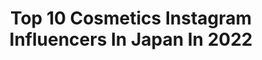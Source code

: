---
title: Top 10 Cosmetics Instagram Influencers In Japan In 2022
description: >-
  Find top cosmetics Instagram influencers in Japan in 2022. Most popular hashtags: #pr #makeup #cosmetics #lipmakeup.
platform: Instagram
hits: 151
text_top: Analyze the most popular Instagram accounts on inBeat.
text_bottom: inBeat holds 151 Instagram influencers like this in Japan for you to contact.
profiles:
  - username: "yushin0725"
    fullname: >-
      ゆしん/YUSHIN🌈
    bio: >-
      ・TALENT/MC/Cosmetic producer💄 •お仕事等へのお問い合わせは info@pablo.tokyo.jp までお願いします📱 #joteki #ジョテキ @joteki_official ・日本化粧品検定 ・「裸〜nude〜」カバーリリース ・「Miryoq」香水🔻
    location: "Japan"
    followers: 18361
    engagement: 209
    commentsToLikes: 0.025550
    id: ck14h82cf907a0i19pba9c0m9
    verified: true
    hashtags: "#makeupforeverreboot, #mattevelvetskin, #brownchoux, #richnight"
  - username: "monemilk"
    fullname: >-
      monemilk
    bio: >-
      ✴︎DJ (DJ MONE) ✴︎Art director ✴︎Designer ✴︎Consultant of cosmetics I love milk so much... ▷@monemilk_art ▶︎︎monemonemilk@gmail.com
    location: "Japan"
    followers: 73977
    engagement: 221
    commentsToLikes: 0.017574
    id: ck9hc8c32k7t80j78koqaxzds
    verified: true
    hashtags: "#djmone, #femaledj, #djmonemilk, #monemilk"
  - username: "seika_boo"
    fullname: >-
      seika
    bio: >-
      Tokyo📍﻿ RANDEBOO/Chérize CD/Founder﻿ @randeboo_official ﻿ @cherize_cosmetics﻿ ▼ My YouTube ch
    location: "Japan"
    followers: 77754
    engagement: 257
    commentsToLikes: 0.002195
    id: ck6u2rqjitjp60j716udl00iu
    verified: true
    hashtags: ""
  - username: "chemiiiii"
    fullname: >-
      大口智恵美
    bio: >-
      CHIEMI☺︎Japanese🇯🇵 @centence_official Producer 講談社VOCEST・model・trip・cosmetics・fashion お仕事のご依頼は📧にお願いします♡
    location: "Japan"
    followers: 168597
    engagement: 145
    commentsToLikes: 0.006930
    id: ck6ttt5wrcghn0j71orqw1dto
    verified: true
    hashtags: "#summer, #love, #outfit, #mo"
  - username: "mai_inoue"
    fullname: >-
      井上麻衣
    bio: >-
      MODSCITY libertàブランドディレクター #fashion / #cosmetic / #gourmet / #travel #mama 👧🏻(7)👶🏻(1) 案件☞ DMお願いします❤️ ママプロデューススキンケア🌹 K-0001を入力でプチgift✨
    location: "Japan"
    followers: 63823
    engagement: 214
    commentsToLikes: 0.016000
    id: ckaoxsqlvekuu0i78mefbdd20
    verified: false
    hashtags: "#mama, #nakagawaonsen, #miyakojima, #onsen"
  - username: "who3_"
    fullname: >-
      Who
    bio: >-
      💘🐼makeup🐾cosmetics🐼💘 💁‍♀️自まつ毛・奥二重・色白 マスカラ、まつ毛、写真の撮り方などについてはハイライトを見てね🙏
    location: "Japan"
    followers: 40865
    engagement: 81
    commentsToLikes: 0.005739
    id: ck13775hra4lp0i19ybf01rzd
    verified: false
    hashtags: "#who, #eotd, #cosmetics, #pr"
  - username: "ishidakazuho"
    fullname: >-
      石田一帆
    bio: >-
      cosmetics / fashion / travel﻿ @lpdgem.official director﻿ ﻿ #ik_make #ik_travel﻿ outdoor @ik_outdoor ﻿ mydog @codo0926﻿ 日本化粧品検定1級﻿ ﻿ リンクまとめてます☟
    location: "Japan"
    followers: 148437
    engagement: 114
    commentsToLikes: 0.009483
    id: ck5zziw7wbt770i14q7vaqmqx
    verified: false
    hashtags: "#beauty, #cosme, #geminilipstick, #ik"
  - username: "hohoemineto"
    fullname: >-
      Nkw'♡
    bio: >-
      ABAC Diet food @micnetozone Shop @ssperfume.cosmetic
    location: "Japan"
    followers: 6868
    engagement: 269
    commentsToLikes: 0.009051
    id: ck5btqkn6gf4o0i11c61dthfl
    verified: false
    hashtags: "#cafeteller, #cafehopping, #adayinjapan, #kyotocoffee"
  - username: "kazukovalentine"
    fullname: >-
      Kazuko Hayasaka
    bio: >-
      Make up artist / Phytotherapist / Director at organic cosmetics brand "NEROLILA Botanica"
    location: "Japan"
    followers: 92435
    engagement: 135
    commentsToLikes: 0.010303
    id: ck5hrnkenv5zf0i11z1cm0wpg
    verified: false
    hashtags: "#nerolilabotanica, #makeup, #liaf, #lifeisaflower"
  - username: "maccosmeticsjapan"
    fullname: >-
      M･A･C Cosmetics Japan
    bio: >-
      M･A･C Cosmetics JAPAN official Instagram🇯🇵💄💕 AII Ages, AII Races, AII Genders 👇🏼M･A･C公式オンラインショップを今すぐチェック
    location: "Japan"
    followers: 364932
    engagement: 89
    commentsToLikes: 0.000921
    id: ck55nehey61es0i11m6zqeb32
    verified: true
    hashtags: "#macartist, #allagesallracesallgenders, #macglowplayblush, #foundation"
---